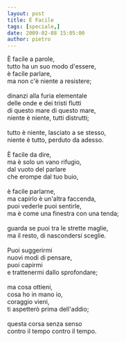 ```yaml
---
layout: post
title: È Facile
tags: [speciale,]
date: 2009-02-08 15:05:00
author: pietro
---
```

È facile a parole,<br/>tutto ha un suo modo d'essere,<br/>è facile parlare,<br/>ma non c'è niente a resistere;<br/><br/>dinanzi alla furia elementale<br/>delle onde e dei tristi flutti<br/>di questo mare di questo mare,<br/>niente è niente, tutti distrutti;<br/><br/>tutto è niente, lasciato a se stesso,<br/>niente è tutto, perduto da adesso.<br/><br/>È facile da dire,<br/>ma è solo un vano rifugio,<br/>dal vuoto del parlare<br/>che erompe dal tuo buio,<br/><br/>è facile parlarne,<br/>ma capirlo è un'altra faccenda,<br/>puoi vederle puoi sentirle,<br/>ma è come una finestra con una tenda;<br/><br/>guarda se puoi tra le strette maglie,<br/>ma il resto, di nascondersi sceglie.<br/><br/>Puoi suggerirmi<br/>nuovi modi di pensare,<br/>puoi capirmi<br/>e trattenermi dallo sprofondare;<br/><br/>ma cosa ottieni,<br/>cosa ho in mano io,<br/>coraggio vieni,<br/>ti aspetterò prima dell'addio;<br/><br/>questa corsa senza senso<br/>contro il tempo contro il tempo.
